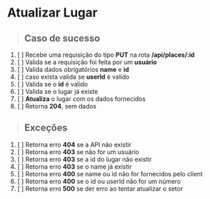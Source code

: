 # Atualizar Lugar

> ## Caso de sucesso

1. [ ] Recebe uma requisição do tipo **PUT** na rota **/api/places/:id**
2. [ ] Valida se a requisição foi feita por um **usuário**
3. [ ] Valida dados obrigatórios **name** e **id**
4. [ ] caso exista valida se **userId** é valido
5. [ ] Valida se o **id** é valido
6. [ ] Valida se o lugar já existe
7. [ ] **Atualiza** o lugar com os dados fornecidos
8. [ ] Retorna **204**, sem dados

> ## Exceções

1. [ ] Retorna erro **404** se a API não existir
2. [ ] Retorna erro **403** se não for um usuário
3. [ ] Retorna erro **403** se a id do lugar não existir
4. [ ] Retorna erro **403** se o name já existir
5. [ ] Retorna erro **400** se name ou id não for fornecidos pelo client
6. [ ] Retorna erro **400** se o id ou userId não for um número
7. [ ] Retorna erro **500** se der erro ao tentar atualizar o setor